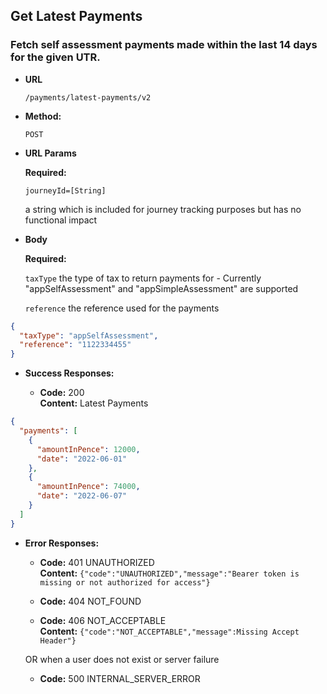 Get Latest Payments
----

### Fetch self assessment payments made within the last 14 days for the given UTR.

* **URL**

  `/payments/latest-payments/v2`

* **Method:**

  `POST`

* **URL Params**

  **Required:**

  `journeyId=[String]`

  a string which is included for journey tracking purposes but has no functional impact

* **Body**

  **Required:**

  `taxType`
  the type of tax to return payments for - Currently "appSelfAssessment" and "appSimpleAssessment" are supported

  `reference`
  the reference used for the payments

```json
{
  "taxType": "appSelfAssessment",
  "reference": "1122334455"
}
```

* **Success Responses:**

    * **Code:** 200 <br />
      **Content:** Latest Payments

```json
{
  "payments": [
    {
      "amountInPence": 12000,
      "date": "2022-06-01"
    },
    {
      "amountInPence": 74000,
      "date": "2022-06-07"
    }
  ]
}
```

* **Error Responses:**

    * **Code:** 401 UNAUTHORIZED <br/>
      **Content:** `{"code":"UNAUTHORIZED","message":"Bearer token is missing or not authorized for access"}`

    * **Code:** 404 NOT_FOUND <br/>

    * **Code:** 406 NOT_ACCEPTABLE <br/>
      **Content:** `{"code":"NOT_ACCEPTABLE","message":Missing Accept Header"}`

  OR when a user does not exist or server failure

    * **Code:** 500 INTERNAL_SERVER_ERROR <br/>




